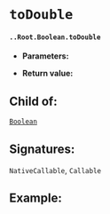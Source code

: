 # `toDouble`

#### `..Root.Boolean.toDouble`

* **Parameters:**

* **Return value:**

## Child of:

[`Boolean`](docs..Root.Boolean.md)

## Signatures:

`NativeCallable`, `Callable`


## Example:



